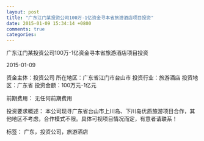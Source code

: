 ```yaml
---
layout: post
title: "广东江门某投资公司100万-1亿资金寻本省旅游酒店项目投资"
date: 2015-01-09 15:34:14 +0800
comments: true
categories: 
---
```

广东江门某投资公司100万-1亿资金寻本省旅游酒店项目投资



2015-01-09

资金主体：投资公司
所在地区：广东省江门市台山市
投资行业：旅游酒店
投资地区：广东省
投资金额：100万元-1亿元

前期费用：
无任何前期费用

投资要求概述：
本公司现寻广东省台山市上川岛、下川岛优质旅游项目合作，其他地区不考虑，合作模式不限。具体可视项目情况而定，有意者请联系！

标签：
广东，投资公司，旅游酒店

